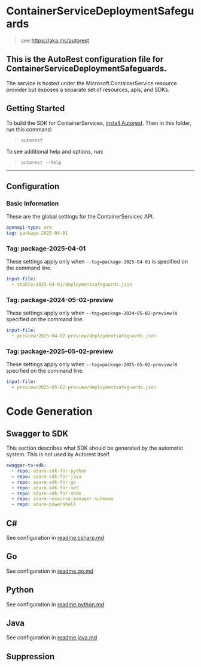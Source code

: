 # ContainerServiceDeploymentSafeguards

> see https://aka.ms/autorest

## This is the AutoRest configuration file for ContainerServiceDeploymentSafeguards.

The service is hosted under the Microsoft.ContainerService resource provider but exposes a separate set of resources, apis, and SDKs.

## Getting Started

To build the SDK for ContainerServices, [install Autorest](https://aka.ms/autorest/install). Then
in this folder, run this command:

> `autorest`

To see additional help and options, run:

> `autorest --help`

---

## Configuration

### Basic Information

These are the global settings for the ContainerServices API.


``` yaml
openapi-type: arm
tag: package-2025-04-01
```

### Tag: package-2025-04-01

These settings apply only when `--tag=package-2025-04-01` is specified on the command line.

```yaml $(tag) == 'package-2025-04-01'
input-file:
  - stable/2025-04-01/deploymentsafeguards.json
```

### Tag: package-2024-05-02-preview

These settings apply only when `--tag=package-2024-05-02-preview` is specified on the command line.

```yaml $(tag) == 'package-2024-04-preview'
input-file:
  - preview/2025-04-02-preview/deploymentsafeguards.json
```

### Tag: package-2025-05-02-preview

These settings apply only when `--tag=package-2025-05-02-preview` is specified on the command line.

```yaml $(tag) == 'package-2025-05-preview'
input-file:
  - preview/2025-05-02-preview/deploymentsafeguards.json
```

# Code Generation

## Swagger to SDK

This section describes what SDK should be generated by the automatic system.
This is not used by Autorest itself.

``` yaml $(swagger-to-sdk)
swagger-to-sdk:
  - repo: azure-sdk-for-python
  - repo: azure-sdk-for-java
  - repo: azure-sdk-for-go
  - repo: azure-sdk-for-net
  - repo: azure-sdk-for-node
  - repo: azure-resource-manager-schemas
  - repo: azure-powershell
```

## C#

See configuration in [readme.csharp.md](./readme.csharp.md)

## Go

See configuration in [readme.go.md](./readme.go.md)

## Python

See configuration in [readme.python.md](./readme.python.md)

## Java

See configuration in [readme.java.md](./readme.java.md)

## Suppression

